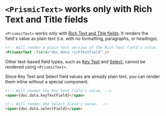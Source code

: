# `<PrismicText>` works only with Rich Text and Title fields

`<PrismicText>` works only with [Rich Text and Title fields][rich-text-title-field]. It renders the field's value as plain text (i.e. with no formatting, paragraphs, or headings).

```html
<!-- Will render a plain text version of the Rich Text field's value. -->
<PrismicText :field="doc.data.richTextField" />
```

Other text-based field types, such as [Key Text][key-text-field] and [Select][select-field], cannot be rendered using `<PrismicText>`.

Since Key Text and Select field values are already plain text, you can render them inline without a special component.

```html
<!-- Will render the Key Text field's value. -->
<span>{doc.data.keyTextField}</span>

<!-- Will render the Select field's value. -->
<span>{doc.data.selectField}</span>
```

[rich-text-title-field]: https://prismic.io/docs/rich-text
[key-text-field]: https://prismic.io/docs/field#key-text
[select-field]: https://prismic.io/docs/field#select
